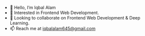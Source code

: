 - 👋 Hello, I’m Iqbal Alam
- 👀 Interested in Frontend Web Development.
- 💞️ Looking to collaborate on Frontend Web Development & Deep Learning.
- 📫 Reach me at iqbalalam645@gmail.com
<!---
IqbalAlamJmi/IqbalAlamJmi is a ✨ special ✨ repository because its `README.md` (this file) appears on your GitHub profile.
You can click the Preview link to take a look at your changes.
--->

